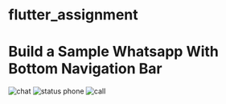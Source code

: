 # flutter_assignment
# Build a Sample Whatsapp With Bottom Navigation Bar
![chat](https://user-images.githubusercontent.com/113658115/199812958-47b8f2d7-6379-43e8-938c-161509102bc0.jpg)
![status phone](https://user-images.githubusercontent.com/113658115/199812972-f0bef980-fd1b-4112-82fb-1b7cb0cb6cab.jpg)
![call](https://user-images.githubusercontent.com/113658115/199812982-c0cd5d42-fcf5-46aa-abb2-f68e80b17a0e.jpg)
